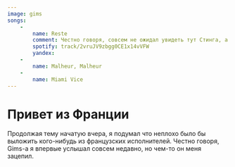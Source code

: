 ```yaml
---
image: gims
songs:
    -
        name: Reste
        comment: Честно говоря, совсем не ожидал увидеть тут Стинга, а оказалось что тот тоже приглашал его {%- include safe_link.html href=https://www.youtube.com/watch?v=JrLpf9yziOg text=спеть вместе -%}
        spotify: track/2vruJV9zbgg0CE1x14vVFW
        yandex:
    -
        name: Malheur, Malheur
    -
        name: Miami Vice
---
```

# Привет из Франции

Продолжая тему начатую вчера, я подумал что неплохо было бы выложить кого-нибудь из
французских исполнителей. Честно говоря, Gims-а я впервые услышал совсем недавно, но
чем-то он меня зацепил.